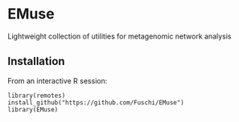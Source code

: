 # EMuse
Lightweight collection of utilities for metagenomic network analysis

Installation
------------
From an interactive R session:

```{r, eval=FALSE}
library(remotes)
install_github("https://github.com/Fuschi/EMuse")
library(EMuse)
```
